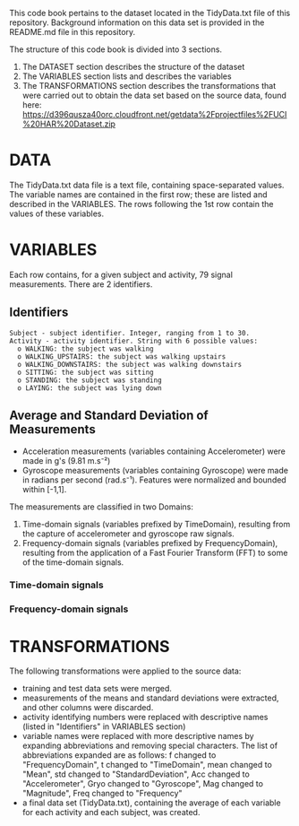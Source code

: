 This code book pertains to the dataset located in the TidyData.txt file of this repository.
Background information on this data set is provided in the README.md file in this repository.

The structure of this code book is divided into 3 sections. 
1.	The DATASET section describes the structure of the dataset
2.	The VARIABLES section lists and describes the variables
3.	The TRANSFORMATIONS section describes the transformations that were carried out to obtain the data set based on the source data, found here: https://d396qusza40orc.cloudfront.net/getdata%2Fprojectfiles%2FUCI%20HAR%20Dataset.zip

# DATA 
The TidyData.txt data file is a text file, containing space-separated values.
The variable names are contained in the first row; these are listed and described in the VARIABLES. The rows following the 1st row contain the values of these variables.


# VARIABLES
Each row contains, for a given subject and activity, 79 signal measurements. There are 2 identifiers.

## Identifiers
    Subject - subject identifier. Integer, ranging from 1 to 30.
    Activity - activity identifier. String with 6 possible values:
      o	WALKING: the subject was walking
      o	WALKING_UPSTAIRS: the subject was walking upstairs
      o	WALKING_DOWNSTAIRS: the subject was walking downstairs
      o	SITTING: the subject was sitting
      o	STANDING: the subject was standing
      o	LAYING: the subject was lying down

## Average and Standard Deviation of Measurements
- Acceleration measurements (variables containing Accelerometer) were made in g's (9.81 m.s⁻²)
- Gyroscope measurements (variables containing Gyroscope) were made in radians per second (rad.s⁻¹).
Features were normalized and bounded within [-1,1].

The measurements are classified in two Domains: 
  1.	Time-domain signals (variables prefixed by TimeDomain), resulting from the capture of accelerometer and gyroscope raw signals.
  2.	Frequency-domain signals (variables prefixed by FrequencyDomain), resulting from the application of a Fast Fourier Transform            (FFT) to some of the time-domain signals.

### Time-domain signals

### Frequency-domain signals


# TRANSFORMATIONS
The following transformations were applied to the source data:
- training and test data sets were merged.
- measurements of the means and standard deviations were extracted, and other columns were discarded.
- activity identifying numbers were replaced with descriptive names (listed in "Identifiers" in VARIABLES section)
- variable names were replaced with more descriptive names by expanding abbreviations and removing special characters. The list of 
  abbreviations expanded are as follows: 
    f changed to "FrequencyDomain",
    t changed to "TimeDomain",
    mean changed to "Mean", 
    std changed to "StandardDeviation",
    Acc changed to "Accelerometer",
    Gryo changed to "Gyroscope",
    Mag changed to "Magnitude",
    Freq changed to "Frequency"
- a final data set (TidyData.txt), containing the average of each variable for each activity and each subject, was created.

